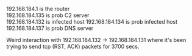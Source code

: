 192.168.184.1 is the router  
192.168.184.135 is prob C2 server  
192.168.184.132 is infected host
192.168.184.134 is prob infected host
192.168.184.137 is prob DNS server


Weird interaction with 192.168.184.132 -> 192.168.184.131 where it's been trying to send tcp (RST, ACK) packets for 3700 secs.

